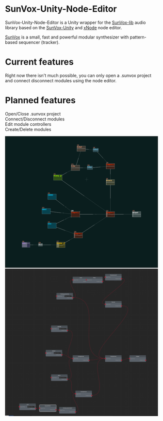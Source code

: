 # SunVox-Unity-Node-Editor
SunVox-Unity-Node-Editor is a Unity wrapper for the [SunVox-lib](https://warmplace.ru/soft/sunvox/sunvox_lib.php) audio library 
based on the [SunVox-Unity](https://github.com/AlRado/SunVox-Unity) and [xNode](https://github.com/Siccity/xNode) node editor.

[SunVox](http://www.warmplace.ru/soft/sunvox/) is a small, fast and powerful modular synthesizer with pattern-based sequencer (tracker).

# Current features  
Right now there isn't much possible, you can only open a .sunvox project and connect disconnect modules using the node editor.  

# Planned features  
Open/Close .sunvox project  
Connect/Disconnect modules  
Edit module controllers  
Create/Delete modules  

![image-sunvox](Screenshots/screen-sunvox-00.png)
![image-unity](Screenshots/screen-unity-00.png)